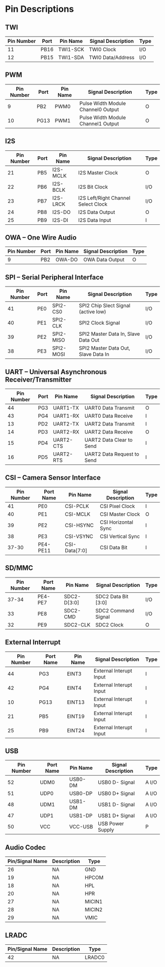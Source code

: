 # Pin Descriptions

## TWI
Pin Number | Port | Pin Name | Signal Description | Type 
-------------- | -------------- | -------------- | -------------- | --------------
11 | PB16 | TWI1-SCK | TWI0 Clock | I/O
12 | PB15 | TWI1-SDA | TWI0 Data/Address | I/O

## PWM
Pin Number | Port | Pin Name | Signal Description | Type 
-------------- | -------------- | -------------- | -------------- | --------------
9 | PB2 | PWM0 | Pulse Width Module Channel0 Output | O
10 | PG13 | PWM1 | Pulse Width Module Channel1 Output | O

## I2S
Pin Number | Port | Pin Name | Signal Description | Type 
-------------- | -------------- | -------------- | -------------- | --------------
21 | PB5 | I2S-MCLK | I2S Master Clock | O
22 | PB6 | I2S-BCLK | I2S Bit Clock | I/O
23 | PB7 | I2S-LRCK | I2S Left/Right Channel Select Clock | I/O
24 | PB8 | I2S-DO | I2S Data Output | O
25 | PB9 | I2S-DI | I2S Data Input | I

## OWA – One Wire Audio 
Pin Number | Port | Pin Name | Signal Description | Type 
-------------- | -------------- | -------------- | -------------- | --------------
9 | PB2 | OWA-DO | OWA Data Output | O

## SPI – Serial Peripheral Interface 
Pin Number | Port | Pin Name | Signal Description | Type 
-------------- | -------------- | -------------- | -------------- | --------------
41 | PE0 | SPI2-CS0 | SPI2 Chip Slect Signal (active low) | I/O
40 | PE1 | SPI2-CLK | SPI2 Clock Signal | I/O
39 | PE2 | SPI2-MISO | SPI2 Master Data In, Slave Data Out | I/O
38 | PE3 | SPI2-MOSI | SPI2 Master Data Out, Slave Data In | I/O

## UART – Universal Asynchronous Receiver/Transmitter
Pin Number | Port | Pin Name | Signal Description | Type 
-------------- | -------------- | -------------- | -------------- | --------------
44 | PG3 | UART1-TX | UART0 Data Transmit | O
43 | PG4 | UART1-RX | UART0 Data Receive | I
13 | PD2 | UART2-TX | UART2 Data Transmit | I
14 | PD3 | UART2-RX | UART2 Data Receive | O
15 | PD4 | UART2-CTS | UART2 Data Clear to Send | I
16 | PD5 | UART2-RTS | UART2 Data Request to Send | I

## CSI – Camera Sensor Interface
Pin Number | Port Name | Pin Name | Signal Description | Type 
-------------- | -------------- | -------------- | -------------- | --------------
41 | PE0 | CSI-PCLK | CSI Pixel Clock | I
40 | PE1 | CSI-MCLK | CSI Master Clock | O
39 | PE2 | CSI-HSYNC | CSI Horizontal Sync | I
38 | PE3 | CSI-VSYNC | CSI Vertical Sync | I
37-30 | PE4-PE11 | CSI-Data[7:0] | CSI Data Bit | I

## SD/MMC
Pin Number | Port Name | Pin Name | Signal Description | Type 
-------------- | -------------- | -------------- | -------------- | --------------
37-34 | PE4-PE7 | SDC2-D[3:0] | SDC2 Data Bit [3:0] | I/O
33 | PE8 | SDC2-CMD | SDC2 Command Signal | I/O
32 | PE9 | SDC2-CLK | SDC2 Clock | O

## External Interrupt
Pin Number | Port Name | Pin Name | Signal Description | Type 
-------------- | -------------- | -------------- | -------------- | --------------
44 | PG3 | EINT3 | External Interupt Input | I
42 | PG4 | EINT4 | External Interupt Input | I
10 | PG13 |EINT13 | External Interupt Input | I
21 | PB5 | EINT19 | External Interupt Input | I
25 | PB9 | EINT24 | External Interupt Input | I



## USB
Pin Number | Port Name | Pin Name | Signal Description | Type 
-------------- | -------------- | -------------- | -------------- | --------------
52 | UDM0 | USB0-DM | USB0 D- Signal | A I/O
51 | UDP0 | USB0-DP | USB0 D+ Signal | A I/O
48 | UDM1 | USB1-DM | USB1 D- Signal | A I/O
47 | UDP1 | USB1-DP | USB1 D+ Signal | A I/O
50 | VCC | VCC-USB | USB Power Supply | P

## Audio Codec
Pin/Signal Name | Description | Type 
-------------- | -------------- | --------------
26 | NA | GND | Audio Codec Analog Ground | G
19 | NA | HPCOM | Headphone Common Reference Output | AO
18 | NA | HPL | Headphone Left Channel Output | AO
20 | NA | HPR | Headphone Right Channel Output | AO
27 | NA | MICIN1 | Microphone Input | AI
28 | NA | MICIN2 | Microphone INput | AI
29 | NA | VMIC | Bias Voltage Out | AO

## LRADC
Pin/Signal Name | Description | Type 
-------------- | -------------- | --------------
42 | NA | LRADC0 | ADC Input Channel0 for Multi-Button Input | I
